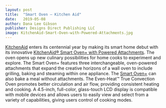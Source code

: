 ```yaml
---
layout: post
title:  "Smart Oven – Kitchen Aid"
date:   2019-05-08
author: Dana Lee Gibson
publisher: Designs Direct Publishing LLC
image: KitchenAid-Smart-Oven-with-Powered-Attachments.jpg
---
```


[KitchenAid](https://www.kitchenaid.com/) enters its centennial year by making its smart home debut with its innovative [KitchenAid® Smart Oven+ with Powered Attachments](https://www.kitchenaid.com/). The oven opens up new culinary possibilities for home cooks to experiment and explore. The Smart Oven+ features three interchangeable, oven-powered attachments that expand the creative horizons of a wall oven to include grilling, baking and steaming within one appliance. The [Smart Oven+](https://www.kitchenaid.com/) can also bake a meal without attachments. The Even-Heat™ True Convection Oven promotes better circulation and air flow, providing consistent heating and cooking. A 4.5-inch, full-color, glass-touch LCD display is compatible with mobile devices and allows users to easily view and select from a variety of capabilities, giving users control of cooking modes.  
